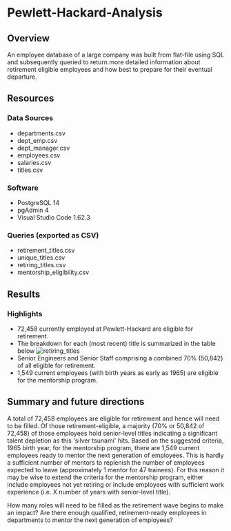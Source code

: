 # Pewlett-Hackard-Analysis
## Overview
An employee database of a large company was built from flat-file using SQL and subsequently queried to return more detailed information about retirement eligible employees and how best to prepare for their eventual departure. 

## Resources
### Data Sources
* departments.csv
* dept_emp.csv
* dept_manager.csv
* employees.csv
* salaries.csv
* titles.csv
### Software
* PostgreSQL 14
* pgAdmin 4
* Visual Studio Code 1.62.3
### Queries (exported as CSV)
* retirement_titles.csv
* unique_titles.csv
* retiring_titles.csv
* mentorship_eligibility.csv

## Results
### Highlights
* 72,458 currently employed at Pewlett-Hackard are eligible for retirement.
* The breakdown for each (most recent) title is summarized in the table below 
![retiring_titles](https://user-images.githubusercontent.com/90335218/146656299-f7fb61f2-5f7e-47a3-8d82-225b625b2064.png)
* Senior Engineers and Senior Staff comprising a combined 70% (50,842) of all eligible for retirement.
* 1,549 current employees (with birth years as early as 1965) are eligible for the mentorship program.

## Summary and future directions
A total of 72,458 employees are eligible for retirement and hence will need to be filled. Of those retirement-eligible, a majority (70% or 50,842 of 72,458) of those employees hold senior-level titles indicating a significant talent depletion as this 'silver tsunami' hits. Based on the suggested criteria, 1965 birth year, for the mentorship program, there are 1,549 current employees ready to mentor the next generation of employees. This is hardly a sufficient number of mentors to replenish the number of employees expected to leave (approximately 1 mentor for 47 trainees). For this reason it may be wise to extend the criteria for the mentorship program, either include employees not yet retiring or include employees with sufficient work experience (i.e. X number of years with senior-level title).

How many roles will need to be filled as the retirement wave begins to make an impact? Are there enough qualified, retirement-ready employees in departments to mentor the next generation of employees?
